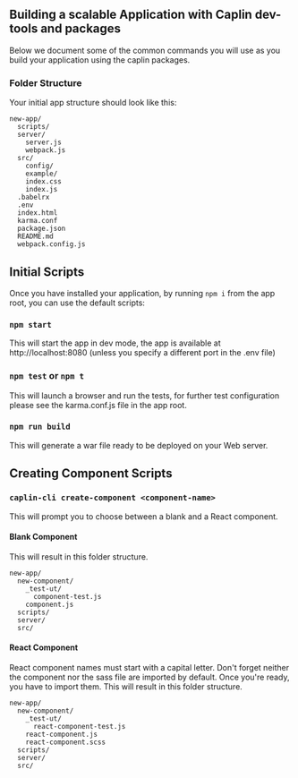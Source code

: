 ## Building a scalable Application with Caplin dev-tools and packages

Below we document some of the common commands you will use as you build your
application using the caplin packages.

### Folder Structure

Your initial app structure should look like this:

```
new-app/
  scripts/
  server/
    server.js
    webpack.js
  src/
    config/
    example/
    index.css
    index.js
  .babelrx
  .env
  index.html
  karma.conf
  package.json
  README.md
  webpack.config.js  
```

## Initial Scripts


Once you have installed your application, by running `npm i` from the app root,
you can use the default scripts:

### `npm start`

This will start the app in dev mode, the app is available at
http://localhost:8080 (unless you specify a different port in the .env file)

### `npm test` or `npm t`

This will launch a browser and run the tests, for further test configuration
please see the karma.conf.js file in the app root.

### `npm run build`

This will generate a war file ready to be deployed on your Web server.

## Creating Component Scripts

### `caplin-cli create-component <component-name>`

This will prompt you to choose between a blank and a React component.

#### Blank Component

This will result in this folder structure.

```
new-app/
  new-component/
    _test-ut/
      component-test.js
    component.js
  scripts/
  server/
  src/
```

#### React Component

React component names must start with a capital letter. Don't forget neither the component nor the
sass file are imported by default. Once you're ready, you have to import them.
This will result in this folder structure.

```
new-app/
  new-component/
    _test-ut/
      react-component-test.js
    react-component.js
    react-component.scss
  scripts/
  server/
  src/
```
